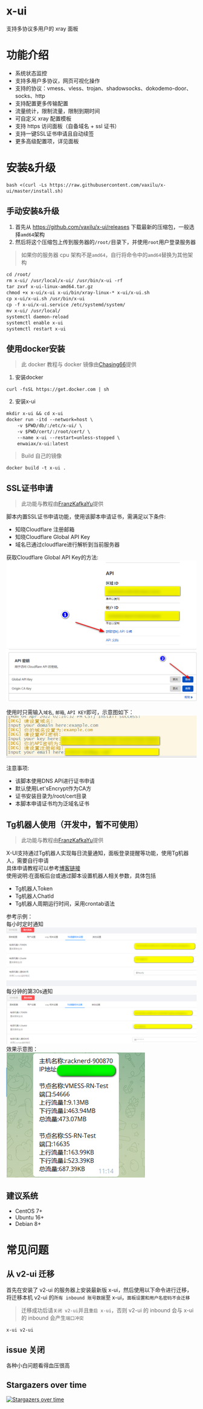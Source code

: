 # x-ui
支持多协议多用户的 xray 面板

# 功能介绍
- 系统状态监控
- 支持多用户多协议，网页可视化操作
- 支持的协议：vmess、vless、trojan、shadowsocks、dokodemo-door、socks、http
- 支持配置更多传输配置
- 流量统计，限制流量，限制到期时间
- 可自定义 xray 配置模板
- 支持 https 访问面板（自备域名 + ssl 证书）
- 支持一键SSL证书申请且自动续签
- 更多高级配置项，详见面板


# 安装&升级
```
bash <(curl -Ls https://raw.githubusercontent.com/vaxilu/x-ui/master/install.sh)
```

## 手动安装&升级
1. 首先从 https://github.com/vaxilu/x-ui/releases 下载最新的压缩包，一般选择`amd64`架构
2. 然后将这个压缩包上传到服务器的`/root/`目录下，并使用`root`用户登录服务器

> 如果你的服务器 cpu 架构不是`amd64`，自行将命令中的`amd64`替换为其他架构

```
cd /root/
rm x-ui/ /usr/local/x-ui/ /usr/bin/x-ui -rf
tar zxvf x-ui-linux-amd64.tar.gz
chmod +x x-ui/x-ui x-ui/bin/xray-linux-* x-ui/x-ui.sh
cp x-ui/x-ui.sh /usr/bin/x-ui
cp -f x-ui/x-ui.service /etc/systemd/system/
mv x-ui/ /usr/local/
systemctl daemon-reload
systemctl enable x-ui
systemctl restart x-ui
```

## 使用docker安装

> 此 docker 教程与 docker 镜像由[Chasing66](https://github.com/Chasing66)提供

1. 安装docker
```shell
curl -fsSL https://get.docker.com | sh
```
2. 安装x-ui
```shell
mkdir x-ui && cd x-ui
docker run -itd --network=host \
    -v $PWD/db/:/etc/x-ui/ \
    -v $PWD/cert/:/root/cert/ \
    --name x-ui --restart=unless-stopped \
    enwaiax/x-ui:latest
```
>Build 自己的镜像
```shell
docker build -t x-ui .
```
## SSL证书申请
>此功能与教程由[FranzKafkaYu](https://github.com/FranzKafkaYu)提供 

脚本内置SSL证书申请功能，使用该脚本申请证书，需满足以下条件:  
- 知晓Cloudflare 注册邮箱
- 知晓Cloudflare Global API Key
- 域名已通过cloudflare进行解析到当前服务器  

获取Cloudflare Global API Key的方法:
    ![](media/bda84fbc2ede834deaba1c173a932223.png)
    ![](media/d13ffd6a73f938d1037d0708e31433bf.png)  

使用时只需输入`域名`, `邮箱`, `API KEY`即可，示意图如下：
        ![](media/2022-04-04_141259.png)  

注意事项:
- 该脚本使用DNS API进行证书申请 
- 默认使用Let'sEncrypt作为CA方
- 证书安装目录为/root/cert目录 
- 本脚本申请证书均为泛域名证书

## Tg机器人使用（开发中，暂不可使用）
>此功能与教程由[FranzKafkaYu](https://github.com/FranzKafkaYu)提供  

X-UI支持通过Tg机器人实现每日流量通知，面板登录提醒等功能，使用Tg机器人，需要自行申请  
具体申请教程可以参考[博客链接](https://coderfan.net/how-to-use-telegram-bot-to-alarm-you-when-someone-login-into-your-vps.html)  
使用说明:在面板后台或通过脚本设置机器人相关参数，具体包括  
- Tg机器人Token
- Tg机器人ChatId
- Tg机器人周期运行时间，采用crontab语法

参考示例：  
  每小时定时通知
 ![](media/2022-04-17_110907.png)  
  每分钟的第30s通知
 ![](media/2022-04-17_111321.png)  
 效果示意图：  
 ![](media/2022-04-17_111705.png)   

## 建议系统
- CentOS 7+
- Ubuntu 16+
- Debian 8+

# 常见问题

## 从 v2-ui 迁移
首先在安装了 v2-ui 的服务器上安装最新版 x-ui，然后使用以下命令进行迁移，将迁移本机 v2-ui 的`所有 inbound 账号数据`至 x-ui，`面板设置和用户名密码不会迁移`
> 迁移成功后请`关闭 v2-ui`并且`重启 x-ui`，否则 v2-ui 的 inbound 会与 x-ui 的 inbound 会产生`端口冲突`
```
x-ui v2-ui
```

## issue 关闭
各种小白问题看得血压很高

## Stargazers over time

[![Stargazers over time](https://starchart.cc/vaxilu/x-ui.svg)](https://starchart.cc/vaxilu/x-ui)
